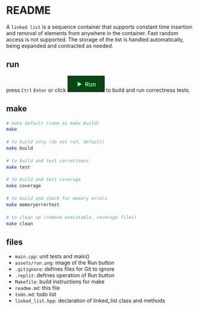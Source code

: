 # README

A `linked list` is a sequence container that supports constant time insertion and removal of elements from anywhere in the container. Fast random access is not supported. The storage of the list is handled automatically, being expanded and contracted as needed.

## run
press `Ctrl` `Enter` or click ![the Run button](assets/run.png) to build and run correctness tests.

## make
```sh
# make default (same as make build)
make

# to build only (do not run, default)
make build

# to build and test correctness:
make test

# to build and test coverage
make coverage

# to build and check for memory errors
make memoryerrortest

# to clean up (remove executable, coverage files)
make clean
```

## files

* `main.cpp`: unit tests and main()
* `assets/run.png`: image of the Run button
* `.gitignore`: defines files for Git to ignore
* `.replit`: defines operation of Run button
* `Makefile`: build instructions for make
* `readme.md`: this file
* `todo.md`: todo list 
* `linked_list.hpp`: declaration of linked_list class and methods